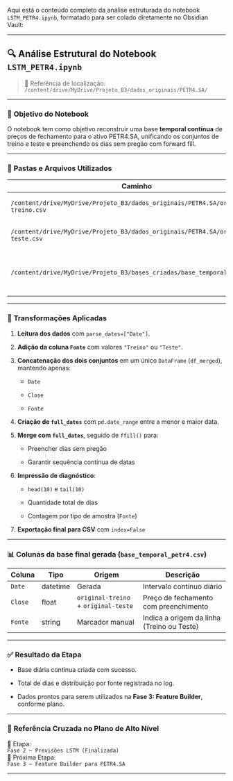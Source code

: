 Aqui está o conteúdo completo da análise estruturada do notebook `LSTM_PETR4.ipynb`, formatado para ser colado diretamente no Obsidian Vault:

---

## 🔍 Análise Estrutural do Notebook `LSTM_PETR4.ipynb`

> 📁 Referência de localização:  
> `/content/drive/MyDrive/Projeto_B3/dados_originais/PETR4.SA/`

---

### 🧱 **Objetivo do Notebook**

O notebook tem como objetivo reconstruir uma base **temporal contínua** de preços de fechamento para o ativo PETR4.SA, unificando os conjuntos de treino e teste e preenchendo os dias sem pregão com forward fill.

---

### 📂 **Pastas e Arquivos Utilizados**

|Caminho|Descrição|
|---|---|
|`/content/drive/MyDrive/Projeto_B3/dados_originais/PETR4.SA/original-treino.csv`|Conjunto de treino do ativo|
|`/content/drive/MyDrive/Projeto_B3/dados_originais/PETR4.SA/original-teste.csv`|Conjunto de teste do ativo|
|`/content/drive/MyDrive/Projeto_B3/bases_criadas/base_temporal_petr4.csv`|Base final, unificada e com datas contínuas|

---

### 🧪 **Transformações Aplicadas**

1. **Leitura dos dados** com `parse_dates=["Date"]`.
    
2. **Adição da coluna `Fonte`** com valores `"Treino"` ou `"Teste"`.
    
3. **Concatenação dos dois conjuntos** em um único `DataFrame` (`df_merged`), mantendo apenas:
    
    - `Date`
        
    - `Close`
        
    - `Fonte`
        
4. **Criação de `full_dates`** com `pd.date_range` entre a menor e maior data.
    
5. **Merge com `full_dates`**, seguido de `ffill()` para:
    
    - Preencher dias sem pregão
        
    - Garantir sequência contínua de datas
        
6. **Impressão de diagnóstico**:
    
    - `head(10)` e `tail(10)`
        
    - Quantidade total de dias
        
    - Contagem por tipo de amostra (`Fonte`)
        
7. **Exportação final para CSV** com `index=False`
    

---

### 📊 **Colunas da base final gerada (`base_temporal_petr4.csv`)**

|Coluna|Tipo|Origem|Descrição|
|---|---|---|---|
|`Date`|datetime|Gerada|Intervalo contínuo diário|
|`Close`|float|`original-treino` + `original-teste`|Preço de fechamento com preenchimento|
|`Fonte`|string|Marcador manual|Indica a origem da linha (Treino ou Teste)|

---

### ✅ **Resultado da Etapa**

- Base diária contínua criada com sucesso.
    
- Total de dias e distribuição por fonte registrada no log.
    
- Dados prontos para serem utilizados na **Fase 3: Feature Builder**, conforme plano.
    

---

### 🧭 **Referência Cruzada no Plano de Alto Nível**

📌 Etapa:  
`Fase 2 — Previsões LSTM (Finalizada)`  
📌 Próxima Etapa:  
`Fase 3 — Feature Builder para PETR4.SA`

---

